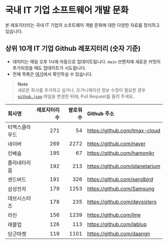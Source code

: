 # 국내 IT 기업 소프트웨어 개발 문화
본 레포지터리는 국내 IT 기업의 소프트웨어 개발 문화에 대한 다양한 자료를 정리하고 있습니다.

## 상위 10개 IT 기업 Github 레포지터리 (숫자 기준)

- 데이터는 매일 오후 1시에 자동으로 업데이트됩니다. `main` 브랜치에 새로운 커밋이 추가되었을 때도 업데이트가 시도됩니다.
- 전체 목록은 [여기](./github.md)에서 확인하실 수 있습니다.

> **Note**<br />
> 새로운 회사를 추가하고 싶거나, 오가니제이션 정보 수정이 필요한 경우 [`github.json`](./github.json) 파일을 변경한 뒤에, Pull Request를 올려 주세요.

<!-- MARKDOWN_TABLE(GITHUB): START -->

| **회사명** | **레포지터리 수** | **팔로워 수** | **Github 주소** |
|:---|---:|---:|:---|
| 티맥스클라우드 | 271 | 54 | https://github.com/tmax-cloud |
| 네이버 | 269 | 2272 | https://github.com/naver |
| 인베슘 | 195 | 67 | https://github.com/hamonikr |
| 플라네타리움 | 192 | 213 | https://github.com/planetarium |
| 센드버드 | 191 | 326 | https://github.com/sendbird |
| 삼성전자 | 179 | 1253 | https://github.com/Samsung |
| 데브시스터즈 | 178 | 235 | https://github.com/devsisters |
| 라인 | 156 | 1239 | https://github.com/line |
| 래블업 | 126 | 113 | https://github.com/lablup |
| 당근마켓 | 119 | 1101 | https://github.com/daangn |

<!-- MARKDOWN_TABLE(GITHUB): END -->
